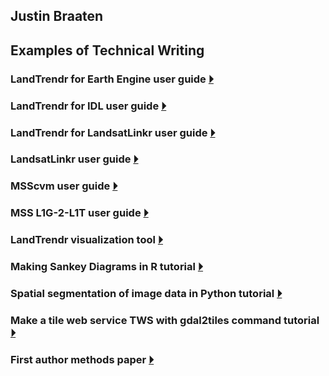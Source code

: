 

## Justin Braaten

## Examples of Technical Writing

### LandTrendr for Earth Engine user guide [&#9205;](https://emapr.github.io/LT-GEE/) 

### LandTrendr for IDL user guide [&#9205;](https://github.com/KennedyResearch/LandTrendr-2012/blob/master/docs/LandTrendr%20Users%20Guide.docx?raw=true)

### LandTrendr for LandsatLinkr user guide [&#9205;](https://github.com/jdbcode/LLR-LandTrendr/wiki) 

### LandsatLinkr user guide [&#9205;](http://jdbcode.github.io/LandsatLinkr/guide.html) 

### MSScvm user guide [&#9205;](https://jdbcode.github.io/MSScvm/guide.html) 

### MSS L1G-2-L1T user guide [&#9205;](https://github.com/jdbcode/L1G-2-L1T) 

### LandTrendr visualization tool [&#9205;](http://jdbcode.github.io/LandsatLinkr/visualization.html)

### Making Sankey Diagrams in R tutorial [&#9205;](http://emapr.ceoas.oregonstate.edu/pages/education/how_to/sankey_diagram/sankey_diagram_to_visualize_landcover_change.html)

### Spatial segmentation of image data in Python tutorial [&#9205;](http://emapr.ceoas.oregonstate.edu/pages/education/how_to/image_segmentation/how_to_spatial_segmentation.html)

### Make a tile web service TWS with gdal2tiles command tutorial [&#9205;](http://emapr.ceoas.oregonstate.edu/pages/education/how_to/how_to_tws.html)

### First author methods paper [&#9205;](https://jdbcode.github.io/MSScvm/imgs/braaten_et_al_2015_automated%20cloud_and_cloud_shadow_identification_in_landsat_mss_imagery_for_temperate_ecosystems.pdf)















